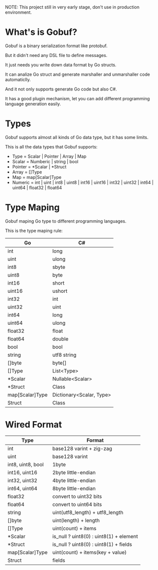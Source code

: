 NOTE: This project still in very early stage, don't use in production environment.

What's is Gobuf?
================

Gobuf is a binary serialization format like protobuf.

But it didn't need any DSL file to define messages.

It just needs you write down data format by Go structs.

It can analize Go struct and generate marshaller and unmarshaller code automaticlly.

And it not only supports generate Go code but also C#.

It has a good plugin mechanism, let you can add different programming language generation easily.

Types
=====

Gobuf supports almost all kinds of Go data type, but it has some limits.

This is all the data types that Gobuf supports:

* Type = Scalar | Pointer | Array | Map
* Scalar = Numberic | string | bool
* Pointer = *Scalar | *Struct
* Array = []Type
* Map = map[Scalar]Type
* Numeric = int | uint | int8 | uint8 | int16 | uint16 | int32 | uint32 | int64 | uint64 | float32 | float64

Type Maping
===========

Gobuf maping Go type to different programming languages.

This is the type maping rule:

| Go | C# |
| -- | -- |
| int | long |
| uint | ulong |
| int8 | sbyte |
| uint8 | byte |
| int16 | short |
| uint16 | ushort |
| int32 | int |
| uint32 | uint |
| int64 | long |
| uint64 | ulong |
| float32 | float |
| float64 | double |
| bool | bool |
| string | utf8 string |
| []byte | byte[] |
| []Type | List\<Type\> |
| *Scalar | Nullable\<Scalar\> |
| *Struct | Class |
| map[Scalar]Type | Dictionary\<Scalar, Type\> |
| Struct | Class |

Wired Format
============

| Type | Format |
| -- | -- |
| int | base128 varint + zig-zag |
| uint | base128 varint |
| int8, uint8, bool | 1byte |
| int16, uint16 | 2byte little-endian |
| int32, uint32 | 4byte little-endian |
| int64, uint64 | 8byte little-endian |
| float32 | convert to uint32 bits |
| float64 | convert to uint64 bits |
| string | uint(utf8\_length) + utf8\_length |
| []byte | uint(length) + length |
| []Type | uint(count) + items |
| *Scalar | is_null ? uint8(0) : uint8(1) + element |
| *Struct | is_null ? uint8(0) : uint8(1) + fields |
| map[Scalar]Type | uint(count) + items(key + value) |
| Struct | fields |